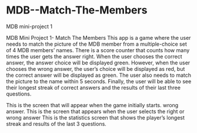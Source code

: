# MDB--Match-The-Members
MDB mini-project 1


MDB Mini Project 1- Match The Members
This app is a game where the user needs to match the picture of the MDB member from a multiple-choice set of 4 MDB members’ names. There is a score counter that counts how many times the user gets the answer right. When the user chooses the correct answer, the answer choice will be displayed green. However, when the user chooses the wrong answer, the user’s choice will be displayed as red, but the correct answer will be displayed as green. The user also needs to match the picture to the name within 5 seconds. Finally, the user will be able to see their longest streak of correct answers and the results of their last three questions.




This is the screen that will appear when the game initially starts.
 wrong answer.
This is the screen that appears when the user selects the right or wrong answer
 This is the statistics screen that shows the player’s longest streak and results of the last 3 questions.
